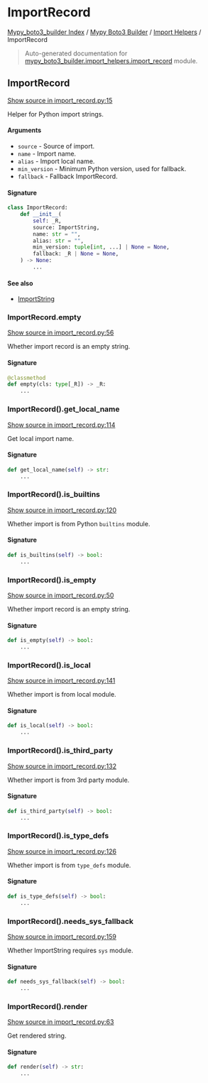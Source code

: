 # ImportRecord

[Mypy_boto3_builder Index](../../README.md#mypy_boto3_builder-index) /
[Mypy Boto3 Builder](../index.md#mypy-boto3-builder) /
[Import Helpers](./index.md#import-helpers) /
ImportRecord

> Auto-generated documentation for [mypy_boto3_builder.import_helpers.import_record](https://github.com/youtype/mypy_boto3_builder/blob/main/mypy_boto3_builder/import_helpers/import_record.py) module.

## ImportRecord

[Show source in import_record.py:15](https://github.com/youtype/mypy_boto3_builder/blob/main/mypy_boto3_builder/import_helpers/import_record.py#L15)

Helper for Python import strings.

#### Arguments

- `source` - Source of import.
- `name` - Import name.
- `alias` - Import local name.
- `min_version` - Minimum Python version, used for fallback.
- `fallback` - Fallback ImportRecord.

#### Signature

```python
class ImportRecord:
    def __init__(
        self: _R,
        source: ImportString,
        name: str = "",
        alias: str = "",
        min_version: tuple[int, ...] | None = None,
        fallback: _R | None = None,
    ) -> None:
        ...
```

#### See also

- [ImportString](./import_string.md#importstring)

### ImportRecord.empty

[Show source in import_record.py:56](https://github.com/youtype/mypy_boto3_builder/blob/main/mypy_boto3_builder/import_helpers/import_record.py#L56)

Whether import record is an empty string.

#### Signature

```python
@classmethod
def empty(cls: type[_R]) -> _R:
    ...
```

### ImportRecord().get_local_name

[Show source in import_record.py:114](https://github.com/youtype/mypy_boto3_builder/blob/main/mypy_boto3_builder/import_helpers/import_record.py#L114)

Get local import name.

#### Signature

```python
def get_local_name(self) -> str:
    ...
```

### ImportRecord().is_builtins

[Show source in import_record.py:120](https://github.com/youtype/mypy_boto3_builder/blob/main/mypy_boto3_builder/import_helpers/import_record.py#L120)

Whether import is from Python `builtins` module.

#### Signature

```python
def is_builtins(self) -> bool:
    ...
```

### ImportRecord().is_empty

[Show source in import_record.py:50](https://github.com/youtype/mypy_boto3_builder/blob/main/mypy_boto3_builder/import_helpers/import_record.py#L50)

Whether import record is an empty string.

#### Signature

```python
def is_empty(self) -> bool:
    ...
```

### ImportRecord().is_local

[Show source in import_record.py:141](https://github.com/youtype/mypy_boto3_builder/blob/main/mypy_boto3_builder/import_helpers/import_record.py#L141)

Whether import is from local module.

#### Signature

```python
def is_local(self) -> bool:
    ...
```

### ImportRecord().is_third_party

[Show source in import_record.py:132](https://github.com/youtype/mypy_boto3_builder/blob/main/mypy_boto3_builder/import_helpers/import_record.py#L132)

Whether import is from 3rd party module.

#### Signature

```python
def is_third_party(self) -> bool:
    ...
```

### ImportRecord().is_type_defs

[Show source in import_record.py:126](https://github.com/youtype/mypy_boto3_builder/blob/main/mypy_boto3_builder/import_helpers/import_record.py#L126)

Whether import is from `type_defs` module.

#### Signature

```python
def is_type_defs(self) -> bool:
    ...
```

### ImportRecord().needs_sys_fallback

[Show source in import_record.py:159](https://github.com/youtype/mypy_boto3_builder/blob/main/mypy_boto3_builder/import_helpers/import_record.py#L159)

Whether ImportString requires `sys` module.

#### Signature

```python
def needs_sys_fallback(self) -> bool:
    ...
```

### ImportRecord().render

[Show source in import_record.py:63](https://github.com/youtype/mypy_boto3_builder/blob/main/mypy_boto3_builder/import_helpers/import_record.py#L63)

Get rendered string.

#### Signature

```python
def render(self) -> str:
    ...
```
